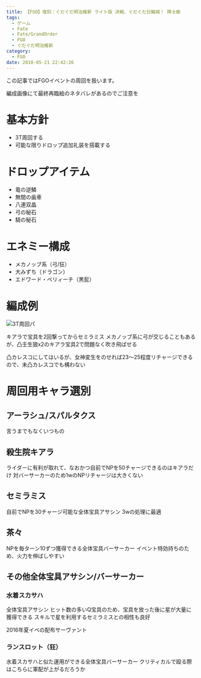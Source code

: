 ```yaml
---
title: 【FGO】復刻：ぐだぐだ明治維新 ライト版 決戦、ぐだぐだ日輪城！ 隊士級
tags:
  - ゲーム
  - Fate
  - Fate/GrandOrder
  - FGO
  - ぐだぐだ明治維新
category:
  - FGO
date: 2018-05-21 22:42:26
---
```



この記事ではFGOイベントの周回を扱います。

編成画像にて最終再臨絵のネタバレがあるのでご注意を

<!-- more -->

# 基本方針

* 3T周回する
* 可能な限りドロップ追加礼装を搭載する

# ドロップアイテム

* 竜の逆鱗
* 無間の歯車
* 八連双晶
* 弓の秘石
* 騎の秘石

# エネミー構成

* メカノッブ系（弓/狂）
* 大みずち（ドラゴン）
* エドワード・ペリィーチ（黒髭）

# 編成例

![3T周回パ](nichirin-castle-shinsengumi.png "3T周回パ")

キアラで宝具を2回撃ってからセミラミス
メカノッブ系に弓が交じることもあるが、凸壬生狼x2のキアラ宝具2で問題なく吹き飛ばせる

凸カレスコにしてはいるが、女神変生をのせれば23～25程度リチャージできるので、未凸カレスコでも構わない

# 周回用キャラ選別

## アーラシュ/スパルタクス

言うまでもなくいつもの

## 殺生院キアラ

ライダーに有利が取れて、なおかつ自前でNPを50チャージできるのはキアラだけ
対バーサーカーのため1wのNPリチャージは大きくない

## セミラミス

自前でNPを30チャージ可能な全体宝具アサシン
3wの処理に最適

## 茶々

NPを毎ターン10ずつ獲得できる全体宝具バーサーカー
イベント特効持ちのため、火力を伸ばしやすい

## その他全体宝具アサシン/バーサーカー

### 水着スカサハ

全体宝具アサシン
ヒット数の多いQ宝具のため、宝具を放った後に星が大量に獲得できる
スキルで星を利用するセミラミスとの相性も良好

2016年夏イベの配布サーヴァント

### ランスロット（狂）

水着スカサハと似た運用ができる全体宝具バーサーカー
クリティカルで殴る際はこちらに軍配が上がるだろうか
